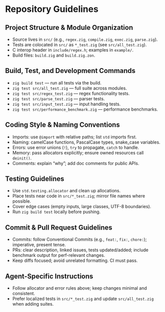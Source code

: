 # Repository Guidelines

## Project Structure & Module Organization
- Source lives in `src/` (e.g., `regex.zig`, `compile.zig`, `exec.zig`, `parse.zig`).
- Tests are colocated in `src/` as `*_test.zig` (see `src/all_test.zig`).
- C interop header in `include/regex.h`; examples in `example/`.
- Build files: `build.zig` and `build.zig.zon`.

## Build, Test, and Development Commands
- `zig build test` — run all tests via the build.
- `zig test src/all_test.zig` — full suite across modules.
- `zig test src/regex_test.zig` — regex functionality tests.
- `zig test src/parse_test.zig` — parser tests.
- `zig test src/input_test.zig` — input handling tests.
- `zig test src/performance_benchmark.zig` — performance benchmarks.

## Coding Style & Naming Conventions
- Imports: use `@import` with relative paths; list `std` imports first.
- Naming: camelCase functions, PascalCase types, snake_case variables.
- Errors: use error unions (`!`), `try` to propagate, `catch` to handle.
- Memory: pass allocators explicitly; ensure owned resources call `deinit()`.
- Comments: explain “why”; add doc comments for public APIs.

## Testing Guidelines
- Use `std.testing.allocator` and clean up allocations.
- Place tests near code in `src/*_test.zig`; mirror file names where possible.
- Cover edge cases (empty inputs, large classes, UTF-8 boundaries).
- Run `zig build test` locally before pushing.

## Commit & Pull Request Guidelines
- Commits: follow Conventional Commits (e.g., `feat:`, `fix:`, `chore:`); imperative, present tense.
- PRs: clear description, linked issues, tests updated/added; include benchmark output for perf-relevant changes.
- Keep diffs focused; avoid unrelated formatting. CI must pass.

## Agent-Specific Instructions
- Follow allocator and error rules above; keep changes minimal and consistent.
- Prefer localized tests in `src/*_test.zig` and update `src/all_test.zig` when adding suites.
